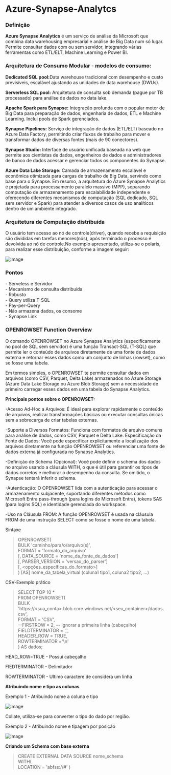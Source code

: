 # Azure-Synapse-Analytcs

<h3>Definição</h3>
<p><b>Azure Synapse Analytics</b> é um serviço de análise da Microsoft que combina data warehousing empresarial e análise de Big Data num só lugar. Permite consultar dados com ou sem servidor, integrando várias ferramentas como ETL/ELT, Machine Learning e Power BI.</p>
 
<h3>Arquitetura de Consumo Modular - modelos de consumo: </h3>
<p><strong>Dedicated SQL pool:</strong>Data warehouse tradicional com desempenho e custo previsíveis, escalável ajustando as unidades de data warehouse (DWUs).</p>
<p><strong>Serverless SQL pool:</strong> Arquitetura de consulta sob demanda (pague por TB processado) para análise de dados no data lake.</p>
<p><strong>Apache Spark para Synapse:</strong> Integração profunda com o popular motor de Big Data para preparação de dados, engenharia de dados, ETL e Machine Learning. Inclui pools de Spark gerenciados.</p>
<p><strong>Synapse Pipelines:</strong> Serviço de integração de dados (ETL/ELT) baseado no Azure Data Factory, permitindo criar fluxos de trabalho para mover e transformar dados de diversas fontes (mais de 90 conectores).</p>
<p><strong>Synapse Studio:</strong> Interface de usuário unificada baseada na web que permite aos cientistas de dados, engenheiros de dados e administradores de banco de dados acessar e gerenciar todos os componentes do Synapse.</p>
<p><strong>Azure Data Lake Storage:</strong> Camada de armazenamento escalável e econômica otimizada para cargas de trabalho de Big Data, servindo como base para o Synapse.
Em resumo, a arquitetura do Azure Synapse Analytics é projetada para processamento paralelo massivo (MPP), separando computação de armazenamento para escalabilidade independente e oferecendo diferentes mecanismos de computação (SQL dedicado, SQL sem servidor e Spark) para atender a diversos casos de uso analíticos dentro de um ambiente integrado.</p>

<h3>Arquitetura de Computação distribuída</h3>
<p> O usuário tem acesso ao nó de controle(driver), quando recebe a requisição são divididas em tarefas menores(nós), após terminado o processo é devolvida ao nó de controle.No exemplo apresentado, utiliza-se o polaris, para realizar esse distribuição, conforme a imagem seguir:</p>

![image](https://github.com/user-attachments/assets/ecfc4f6c-d808-40a7-b53f-0f243a66ea6a)

<h3>Pontos</h3>
- Serveless e Servidor <br>
- Mecanismo de consulta distribuída <br>
- Robusto <br>
- Query utiliza T-SQL <br>
- Pay-per-Query <br>
- Não armazena dados, os consome <br>
- Synapse Link <br>


<h3>OPENROWSET Function Overview</h3>

<p>O comando OPENROWSET no Azure Synapse Analytics (especificamente no pool de SQL sem servidor) é uma função Transact-SQL (T-SQL) que permite ler o conteúdo de arquivos diretamente de uma fonte de dados externa e retornar esses dados como um conjunto de linhas (rowset), como se fosse uma tabela.</p>

<p>Em termos simples, o OPENROWSET te permite consultar dados em arquivos (como CSV, Parquet, Delta Lake) armazenados no Azure Storage (Azure Data Lake Storage ou Azure Blob Storage) sem a necessidade de primeiro carregar esses dados em uma tabela do Synapse Analytics.</p>

<strong>Principais pontos sobre o OPENROWSET:</strong>

<p>-Acesso Ad-Hoc a Arquivos: É ideal para explorar rapidamente o conteúdo de arquivos, realizar transformações básicas ou executar consultas únicas sem a sobrecarga de criar tabelas externas.</p>

<p>-Suporte a Diversos Formatos: Funciona com formatos de arquivo comuns para análise de dados, como CSV, Parquet e Delta Lake.
Especificação da Fonte de Dados: Você pode especificar explicitamente a localização dos arquivos diretamente na função OPENROWSET ou referenciar uma fonte de dados externa já configurada no Synapse Analytics.</p>

<p>-Definição de Schema (Opcional): Você pode definir o schema dos dados no arquivo usando a cláusula WITH, o que é útil para garantir os tipos de dados corretos e melhorar o desempenho da consulta. Se omitido, o Synapse tentará inferir o schema. </p>

<p>-Autenticação: O OPENROWSET lida com a autenticação para acessar o armazenamento subjacente, suportando diferentes métodos como Microsoft Entra pass-through (para logins do Microsoft Entra), tokens SAS (para logins SQL) e identidade gerenciada do workspace. </p>

<p>-Uso na Cláusula FROM: A função OPENROWSET é usada na cláusula FROM de uma instrução SELECT como se fosse o nome de uma tabela. </p>

<p>Sintaxe</p>

> OPENROWSET( <br>
    BULK 'caminho/para/o/arquivo(s)', <br>
    FORMAT = 'formato_do_arquivo' <br>
    [, DATA_SOURCE = 'nome_da_fonte_de_dados'] <br>
    [, PARSER_VERSION = 'versao_do_parser'] <br>
    [, <opções_específicas_do_formato>] <br>
) [AS] nome_da_tabela_virtual (coluna1 tipo1, coluna2 tipo2, ...)

 <p>CSV-Exemplo prático</p>
 
 >SELECT TOP 10 * <br>
FROM OPENROWSET( <br>
    BULK 'https://<sua_conta>.blob.core.windows.net/<seu_container>/dados.csv', <br>
    FORMAT = 'CSV', <br>
    --FIRSTROW = 2, -- Ignorar a primeira linha (cabeçalho) <br>
    FIELDTERMINATOR = ',', <br>
    HEADER_ROW = TRUE, <br>
    ROWTERMINATOR ='\n' <br>
) AS dados;

<p>HEAD_ROW=TRUE - Possui cabeçalho</p>
<p>FIEDTERMINATOR - Delimitador </p>
<p>ROWTERMINATOR - Ultimo caractere de considera um linha</p>

<strong>Atribuindo nome e tipo as colunas </strong>
<p>Exemplo 1 - Atribuindo nome a coluna e tipo</p>

![image](https://github.com/user-attachments/assets/96ef6259-ae76-4b75-9a91-f655766e3432)
<p>Collate, utiliza-se para converter o tipo do dado por região.</p>

<p>Exemplo 2 - Atribuindo nome e tipagem por posição</p>

![image](https://github.com/user-attachments/assets/4f723bc9-210d-4e05-bc63-8a0b1b367df7)

<STRONG>Criando um Schema com base externa</strong>

> CREATE EXTERNAL DATA SOURCE nome_schema <br>
  WITH(<br>
      LOCATION = 'abfss://#'
  )



